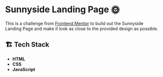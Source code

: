 # Sunnyside Landing Page 🌞

This is a challenge from [Frontend Mentor](https://www.frontendmentor.io/challenges/agency-landing-page-7yVs3B6ef) to build out the Sunnyside Landing Page and make it look as close to the provided design as possible.

## 🏗️ Tech Stack

- **HTML**
- **CSS**
- **JavaScript**
